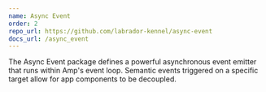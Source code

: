```yaml
---
name: Async Event
order: 2
repo_url: https://github.com/labrador-kennel/async-event
docs_url: /async_event
---
```

The Async Event package defines a powerful asynchronous event emitter that runs within Amp's event loop. Semantic events 
triggered on a specific target allow for app components to be decoupled.
